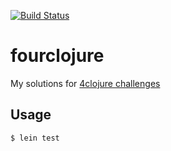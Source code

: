 [![Build Status](https://travis-ci.org/riksa/fourclojure.svg?branch=master)](https://travis-ci.org/riksa/fourclojure)

# fourclojure

My solutions for [4clojure challenges](http://www.4clojure.com/problems)

## Usage


    $ lein test

